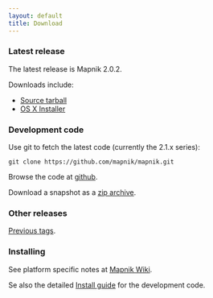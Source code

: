 ```yaml
---
layout: default
title: Download
---
```



### Latest release

The latest release is Mapnik 2.0.2.

Downloads include:

 * [Source tarball](https://github.com/downloads/mapnik/mapnik/mapnik-v2.0.2.tar.bz2)
 * [OS X Installer](https://github.com/downloads/mapnik/mapnik/mapnik_2.0.2.dmg)

### Development code

Use git to fetch the latest code (currently the 2.1.x series):

    git clone https://github.com/mapnik/mapnik.git

Browse the code at [github](https://github.com/mapnik/mapnik).

Download a snapshot as a [zip archive](https://github.com/mapnik/mapnik/zipball/master).


### Other releases

[Previous tags](https://github.com/mapnik/mapnik/tags).


### Installing

See platform specific notes at [Mapnik Wiki](https://github.com/mapnik/mapnik/wiki/Mapnik-Installation).

Se also the detailed [Install guide](https://github.com/mapnik/mapnik/blob/master/INSTALL.md) for the development code.

